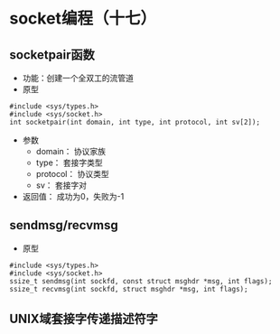 # socket编程（十七）

## socketpair函数
- 功能：创建一个全双工的流管道
- 原型
```
#include <sys/types.h>
#include <sys/socket.h>
int socketpair(int domain, int type, int protocol, int sv[2]);
```
- 参数
  - domain：    协议家族
  - type：      套接字类型
  - protocol：  协议类型
  - sv：        套接字对
- 返回值： 成功为0，失败为-1

## sendmsg/recvmsg
- 原型
```
#include <sys/types.h>
#include <sys/socket.h>
ssize_t sendmsg(int sockfd, const struct msghdr *msg, int flags);
ssize_t recvmsg(int sockfd, struct msghdr *msg, int flags);
```

## UNIX域套接字传递描述符字